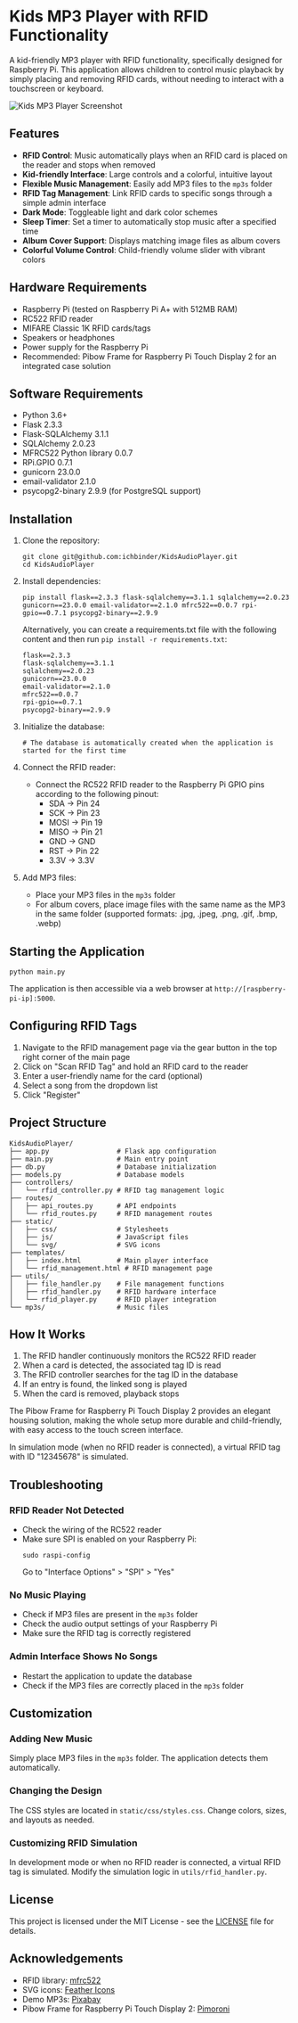 # Kids MP3 Player with RFID Functionality

A kid-friendly MP3 player with RFID functionality, specifically designed for Raspberry Pi. This application allows children to control music playback by simply placing and removing RFID cards, without needing to interact with a touchscreen or keyboard.

![Kids MP3 Player Screenshot](generated-icon.png)

## Features

- **RFID Control**: Music automatically plays when an RFID card is placed on the reader and stops when removed
- **Kid-friendly Interface**: Large controls and a colorful, intuitive layout
- **Flexible Music Management**: Easily add MP3 files to the `mp3s` folder
- **RFID Tag Management**: Link RFID cards to specific songs through a simple admin interface
- **Dark Mode**: Toggleable light and dark color schemes
- **Sleep Timer**: Set a timer to automatically stop music after a specified time
- **Album Cover Support**: Displays matching image files as album covers
- **Colorful Volume Control**: Child-friendly volume slider with vibrant colors

## Hardware Requirements

- Raspberry Pi (tested on Raspberry Pi A+ with 512MB RAM)
- RC522 RFID reader
- MIFARE Classic 1K RFID cards/tags
- Speakers or headphones
- Power supply for the Raspberry Pi
- Recommended: Pibow Frame for Raspberry Pi Touch Display 2 for an integrated case solution

## Software Requirements

- Python 3.6+
- Flask 2.3.3
- Flask-SQLAlchemy 3.1.1
- SQLAlchemy 2.0.23
- MFRC522 Python library 0.0.7
- RPi.GPIO 0.7.1 
- gunicorn 23.0.0
- email-validator 2.1.0
- psycopg2-binary 2.9.9 (for PostgreSQL support)

## Installation

1. Clone the repository:
   ```
   git clone git@github.com:ichbinder/KidsAudioPlayer.git
   cd KidsAudioPlayer
   ```

2. Install dependencies:
   ```
   pip install flask==2.3.3 flask-sqlalchemy==3.1.1 sqlalchemy==2.0.23 gunicorn==23.0.0 email-validator==2.1.0 mfrc522==0.0.7 rpi-gpio==0.7.1 psycopg2-binary==2.9.9
   ```
   
   Alternatively, you can create a requirements.txt file with the following content and then run `pip install -r requirements.txt`:
   ```
   flask==2.3.3
   flask-sqlalchemy==3.1.1
   sqlalchemy==2.0.23
   gunicorn==23.0.0
   email-validator==2.1.0
   mfrc522==0.0.7
   rpi-gpio==0.7.1
   psycopg2-binary==2.9.9
   ```

3. Initialize the database:
   ```
   # The database is automatically created when the application is started for the first time
   ```

4. Connect the RFID reader:
   - Connect the RC522 RFID reader to the Raspberry Pi GPIO pins according to the following pinout:
     - SDA → Pin 24
     - SCK → Pin 23
     - MOSI → Pin 19
     - MISO → Pin 21
     - GND → GND
     - RST → Pin 22
     - 3.3V → 3.3V

5. Add MP3 files:
   - Place your MP3 files in the `mp3s` folder
   - For album covers, place image files with the same name as the MP3 in the same folder (supported formats: .jpg, .jpeg, .png, .gif, .bmp, .webp)

## Starting the Application

```
python main.py
```

The application is then accessible via a web browser at `http://[raspberry-pi-ip]:5000`.

## Configuring RFID Tags

1. Navigate to the RFID management page via the gear button in the top right corner of the main page
2. Click on "Scan RFID Tag" and hold an RFID card to the reader
3. Enter a user-friendly name for the card (optional)
4. Select a song from the dropdown list
5. Click "Register"

## Project Structure

```
KidsAudioPlayer/
├── app.py                 # Flask app configuration
├── main.py                # Main entry point
├── db.py                  # Database initialization
├── models.py              # Database models
├── controllers/
│   └── rfid_controller.py # RFID tag management logic
├── routes/
│   ├── api_routes.py      # API endpoints
│   └── rfid_routes.py     # RFID management routes
├── static/
│   ├── css/               # Stylesheets
│   ├── js/                # JavaScript files
│   └── svg/               # SVG icons
├── templates/
│   ├── index.html         # Main player interface
│   └── rfid_management.html # RFID management page
├── utils/
│   ├── file_handler.py    # File management functions
│   ├── rfid_handler.py    # RFID hardware interface
│   └── rfid_player.py     # RFID player integration
└── mp3s/                  # Music files
```

## How It Works

1. The RFID handler continuously monitors the RC522 RFID reader
2. When a card is detected, the associated tag ID is read
3. The RFID controller searches for the tag ID in the database
4. If an entry is found, the linked song is played
5. When the card is removed, playback stops

The Pibow Frame for Raspberry Pi Touch Display 2 provides an elegant housing solution, making the whole setup more durable and child-friendly, with easy access to the touch screen interface.

In simulation mode (when no RFID reader is connected), a virtual RFID tag with ID "12345678" is simulated.

## Troubleshooting

### RFID Reader Not Detected
- Check the wiring of the RC522 reader
- Make sure SPI is enabled on your Raspberry Pi:
  ```
  sudo raspi-config
  ```
  Go to "Interface Options" > "SPI" > "Yes"

### No Music Playing
- Check if MP3 files are present in the `mp3s` folder
- Check the audio output settings of your Raspberry Pi
- Make sure the RFID tag is correctly registered

### Admin Interface Shows No Songs
- Restart the application to update the database
- Check if the MP3 files are correctly placed in the `mp3s` folder

## Customization

### Adding New Music
Simply place MP3 files in the `mp3s` folder. The application detects them automatically.

### Changing the Design
The CSS styles are located in `static/css/styles.css`. Change colors, sizes, and layouts as needed.

### Customizing RFID Simulation
In development mode or when no RFID reader is connected, a virtual RFID tag is simulated. Modify the simulation logic in `utils/rfid_handler.py`.

## License

This project is licensed under the MIT License - see the [LICENSE](LICENSE) file for details.

## Acknowledgements

- RFID library: [mfrc522](https://github.com/pimylifeup/MFRC522-python)
- SVG icons: [Feather Icons](https://feathericons.com/)
- Demo MP3s: [Pixabay](https://pixabay.com/music/)
- Pibow Frame for Raspberry Pi Touch Display 2: [Pimoroni](https://shop.pimoroni.com/)